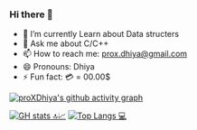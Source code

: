 ### Hi there 👋


- 🌱 I’m currently Learn about Data structers
- 💬 Ask me about C/C++
- 📫 How to reach me: prox.dhiya@gmail.com
- 😄 Pronouns: Dhiya
- ⚡ Fun fact: 💳 = 00.00$

[![proXDhiya's github activity graph](https://activity-graph.herokuapp.com/graph?username=proXDhiya)](https://github.com/proXDhiya/github-readme-activity-graph)


[![GH stats 🔝📈](https://github-readme-stats.vercel.app/api?username=proXDhiya&count_private=true&show_icons=true&theme=tokyonight&line_height=33)](https://github.com/proXDhiya?tab=repositories&q=&type=public)
[![Top Langs 💻](https://github-readme-stats.vercel.app/api/top-langs/?username=proXDhiya&count_private=true&theme=tokyonight&line_height=30&hide=html&layout=default)](https://github.com/proXDhiya?tab=repositories&q=&type=public)

